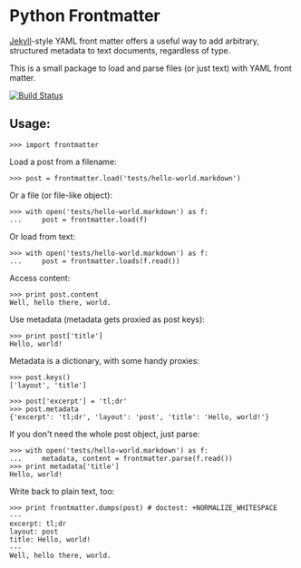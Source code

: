 Python Frontmatter
==================

[Jekyll](http://jekyllrb.com/)-style YAML front matter offers a useful way to add arbitrary, structured metadata to text documents, regardless of type.

This is a small package to load and parse files (or just text) with YAML front matter.

[![Build Status](https://travis-ci.org/eyeseast/python-frontmatter.svg?branch=master)](https://travis-ci.org/eyeseast/python-frontmatter)

Usage:
------

    >>> import frontmatter

Load a post from a filename:

    >>> post = frontmatter.load('tests/hello-world.markdown')

Or a file (or file-like object):

    >>> with open('tests/hello-world.markdown') as f:
    ...     post = frontmatter.load(f)

Or load from text:

    >>> with open('tests/hello-world.markdown') as f:
    ...     post = frontmatter.loads(f.read())

Access content:

    >>> print post.content
    Well, hello there, world.

Use metadata (metadata gets proxied as post keys):

    >>> print post['title']
    Hello, world!

Metadata is a dictionary, with some handy proxies:

    >>> post.keys()
    ['layout', 'title']

    >>> post['excerpt'] = 'tl;dr'
    >>> post.metadata
    {'excerpt': 'tl;dr', 'layout': 'post', 'title': 'Hello, world!'}

If you don't need the whole post object, just parse:

    >>> with open('tests/hello-world.markdown') as f:
    ...     metadata, content = frontmatter.parse(f.read())
    >>> print metadata['title']
    Hello, world!

Write back to plain text, too:

    >>> print frontmatter.dumps(post) # doctest: +NORMALIZE_WHITESPACE
    ---
    excerpt: tl;dr
    layout: post
    title: Hello, world!
    ---
    Well, hello there, world.
    

